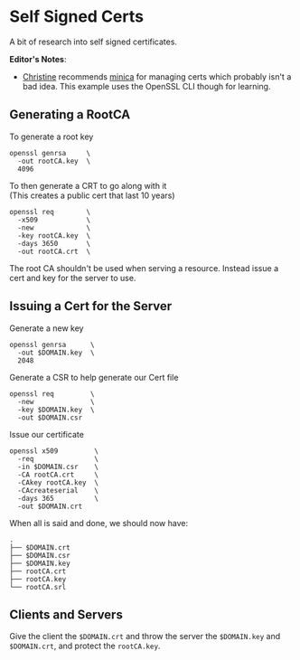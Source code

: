 # Self Signed Certs

A bit of research into self signed certificates.

**Editor's Notes**:

- [Christine](github.com/Xe) recommends
  [minica](https://github.com/jsha/minica) for managing certs which probably
  isn't a bad idea. This example uses the OpenSSL CLI though for learning.

## Generating a RootCA

To generate a root key

```
openssl genrsa     \
  -out rootCA.key  \
  4096
```

To then generate a CRT to go along with it  
(This creates a public cert that last 10 years)

```
openssl req        \
  -x509            \
  -new             \
  -key rootCA.key  \
  -days 3650       \
  -out rootCA.crt  \
```

The root CA shouldn't be used when serving a resource. Instead issue a cert and
key for the server to use.

## Issuing a Cert for the Server

Generate a new key

```
openssl genrsa      \
  -out $DOMAIN.key  \
  2048
```

Generate a CSR to help generate our Cert file

```
openssl req         \
  -new              \
  -key $DOMAIN.key  \
  -out $DOMAIN.csr
```

Issue our certificate

```
openssl x509         \
  -req               \
  -in $DOMAIN.csr    \
  -CA rootCA.crt     \
  -CAkey rootCA.key  \
  -CAcreateserial    \
  -days 365          \
  -out $DOMAIN.crt
```

When all is said and done, we should now have:

```
.
├── $DOMAIN.crt
├── $DOMAIN.csr
├── $DOMAIN.key
├── rootCA.crt
├── rootCA.key
└── rootCA.srl
```

## Clients and Servers

Give the client the `$DOMAIN.crt` and throw the server the `$DOMAIN.key` and
`$DOMAIN.crt`, and protect the `rootCA.key`.
